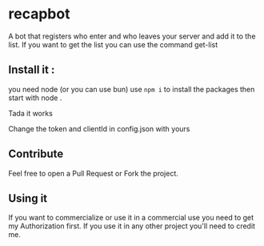 # recapbot
 A bot that registers who enter and who leaves your server and add it to the list. If you want to get the list you can use the command get-list


## Install it : 

you need node (or you can use bun)
use ```npm i``` to install the packages
then start with node . 

Tada it works

Change the token and clientId in config.json with yours

## Contribute 

Feel free to open a Pull Request or Fork the project. 

## Using it

If you want to commercialize or use it in a commercial use you need to get my Authorization first. If you use it in any other project you'll need to credit me.
